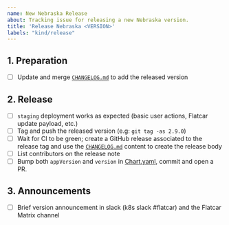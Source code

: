 ```yaml
---
name: New Nebraska Release
about: Tracking issue for releasing a new Nebraska version.
title: 'Release Nebraska <VERSION>'
labels: "kind/release"
---
```


## 1. Preparation

- [ ] Update and merge [`CHANGELOG.md`][changelog] to add the released version

## 2. Release

- [ ] `staging` deployment works as expected (basic user actions, Flatcar update payload, etc.)
- [ ] Tag and push the released version (e.g: `git tag -as 2.9.0`)
- [ ] Wait for CI to be green; create a GitHub release associated to the release tag and use the [`CHANGELOG.md`][changelog] content to create the release body
- [ ] List contributors on the release note
- [ ] Bump both `appVersion` and `version` in [Chart.yaml](https://github.com/flatcar/nebraska/blob/main/charts/nebraska/Chart.yaml), commit and open a PR.

## 3. Announcements

- [ ] Brief version announcement in slack (k8s slack #flatcar) and the Flatcar Matrix channel

[changelog]: https://github.com/flatcar/nebraska/blob/main/CHANGELOG.md
